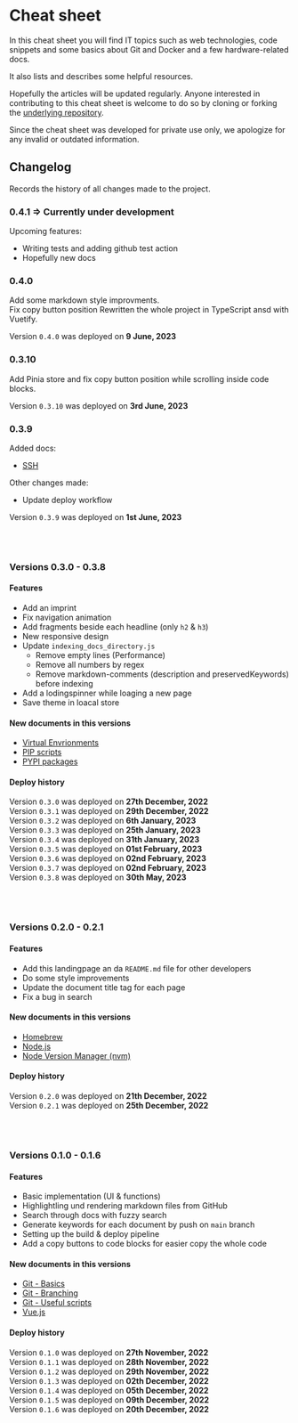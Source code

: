 # Cheat sheet

In this cheat sheet you will find IT topics such as web technologies, code snippets and some basics about Git and Docker and a few hardware-related docs.

It also lists and describes some helpful resources.

Hopefully the articles will be updated regularly. Anyone interested in contributing to this cheat sheet is welcome to do so by cloning or forking the [underlying repository](https://github.com/PatrickMaul/cheatsheet).

Since the cheat sheet was developed for private use only, we apologize for any invalid or outdated information.

## Changelog

Records the history of all changes made to the project.

### 0.4.1 => Currently under development

Upcoming features:

- Writing tests and adding github test action
- Hopefully new docs

### 0.4.0

Add some markdown style improvments.  
Fix copy button position
Rewritten the whole project in TypeScript ansd with Vuetify.

Version `0.4.0` was deployed on **9 June, 2023**

### 0.3.10

Add Pinia store and fix copy button position while scrolling inside code blocks.

Version `0.3.10` was deployed on **3rd June, 2023**

### 0.3.9

Added docs:

- [SSH](?path=src/docs/tools/ssh.md)

Other changes made:

- Update deploy workflow

Version `0.3.9` was deployed on **1st June, 2023**

<br>
<br>

### Versions 0.3.0 - 0.3.8

#### Features

- Add an imprint
- Fix navigation animation
- Add fragments beside each headline (only `h2` & `h3`)
- New responsive design
- Update `indexing_docs_directory.js`
  - Remove empty lines (Performance)
  - Remove all numbers by regex
  - Remove markdown-comments (description and preservedKeywords) before indexing
- Add a lodingspinner while loaging a new page
- Save theme in loacal store

#### New documents in this versions

- [Virtual Envrionments](?path=src/docs/python/virtual_environment.md)
- [PIP scripts](?path=src/docs/python/pip_scripts.md)
- [PYPI packages](?path=src/docs/python/pypi_packages.md)

#### Deploy history

Version `0.3.0` was deployed on **27th December, 2022**  
Version `0.3.1` was deployed on **29th December, 2022**  
Version `0.3.2` was deployed on **6th January, 2023**  
Version `0.3.3` was deployed on **25th January, 2023**  
Version `0.3.4` was deployed on **31th January, 2023**  
Version `0.3.5` was deployed on **01st February, 2023**  
Version `0.3.6` was deployed on **02nd February, 2023**  
Version `0.3.7` was deployed on **02nd February, 2023**  
Version `0.3.8` was deployed on **30th May, 2023**

<br>
<br>

### Versions 0.2.0 - 0.2.1

#### Features

- Add this landingpage an da `README.md` file for other developers
- Do some style improvements
- Update the document title tag for each page
- Fix a bug in search

#### New documents in this versions

- [Homebrew](?path=src/docs/basics/homebrew.md)
- [Node.js](?path=src/docs/basics/node.js.md)
- [Node Version Manager (nvm)](<?path=src/docs/basics/node_version_manager_(nvm).md>)

#### Deploy history

Version `0.2.0` was deployed on **21th December, 2022**  
Version `0.2.1` was deployed on **25th December, 2022**

<br>
<br>

### Versions 0.1.0 - 0.1.6

#### Features

- Basic implementation (UI & functions)
- Highlightling und rendering markdown files from GitHub
- Search through docs with fuzzy search
- Generate keywords for each document by push on `main` branch
- Setting up the build & deploy pipeline
- Add a copy buttons to code blocks for easier copy the whole code

#### New documents in this versions

- [Git - Basics](?path=src/docs/version-control/basics.md)
- [Git - Branching](?path=src/docs/version-control/branching.md)
- [Git - Useful scripts](?path=src/docs/version-control/branching.md)
- [Vue.js](?path=src/docs/version-control/branching.md)

#### Deploy history

Version `0.1.0` was deployed on **27th November, 2022**  
Version `0.1.1` was deployed on **28th November, 2022**  
Version `0.1.2` was deployed on **29th November, 2022**  
Version `0.1.3` was deployed on **02th December, 2022**  
Version `0.1.4` was deployed on **05th December, 2022**  
Version `0.1.5` was deployed on **09th December, 2022**  
Version `0.1.6` was deployed on **20th December, 2022**
